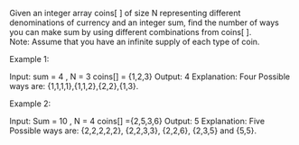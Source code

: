 Given an integer array coins[ ] of size N representing different denominations of currency and an integer sum, find the number of ways you can make sum by using different combinations from coins[ ].  
Note: Assume that you have an infinite supply of each type of coin. 




Example 1:

Input:
sum = 4 , 
N = 3
coins[] = {1,2,3}
Output: 4
Explanation: Four Possible ways are:
{1,1,1,1},{1,1,2},{2,2},{1,3}.







Example 2:

Input:
Sum = 10 , 
N = 4
coins[] ={2,5,3,6}
Output: 5
Explanation: Five Possible ways are:
{2,2,2,2,2}, {2,2,3,3}, {2,2,6}, {2,3,5} 
and {5,5}.
